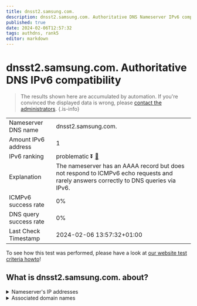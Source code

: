 ```yaml
---
title: dnsst2.samsung.com.
description: dnsst2.samsung.com. Authoritative DNS Nameserver IPv6 compatibility
published: true
date: 2024-02-06T12:57:32
tags: authdns, rank5
editor: markdown
---
```


# dnsst2.samsung.com. Authoritative DNS IPv6 compatibility

> The results shown here are accumulated by automation. If you're convinced the displayed data is wrong, please [contact the administrators](/howto/chat). 
{.is-info}




|   |   |
| - | - |
| Nameserver DNS name | dnsst2.samsung.com.
| Amount IPv6 address | 1
| IPv6 ranking | problematic :arrow_double_down: [🔗](/howto/ranking) |
| Explanation | The nameserver has an AAAA record but does not respond to ICMPv6 echo requests and rarely answers correctly to DNS queries via IPv6. |
| ICMPv6 success rate | 0%|
| DNS query success rate | 0% |
| Last Check Timestamp | 2024-02-06 13:57:32+01:00 |

To see how this test was performed, please have a look at [our website test criteria howto](/howto/testcriteria/authdns)!


## What is dnsst2.samsung.com. about?




<details>
<summary>Nameserver's IP addresses</summary>

2001:330:a:b:112:106:53:58

</details>



<details>
<summary>Associated domain names</summary>

www.samsung.com

</details>
